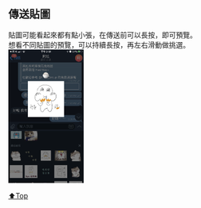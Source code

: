 ## 傳送貼圖
貼圖可能看起來都有點小張，在傳送前可以長按，即可預覽。  
想看不同貼圖的預覽，可以持續長按，再左右滑動做挑選。  
<img src="./assets/3_3_send_sticker.PNG" width="30%">   

[⬆️Top](#傳送貼圖)